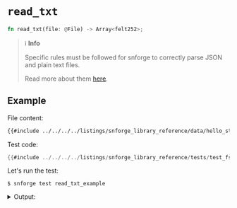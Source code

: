 # `read_txt`

```rust
fn read_txt(file: @File) -> Array<felt252>;
```

> ℹ️ **Info**
>
> Specific rules must be followed for snforge to correctly parse JSON and plain text files.
>
> Read more about them [here](../fs.md#file-format).

## Example

File content:
```txt
{{#include ../../../../listings/snforge_library_reference/data/hello_starknet.txt}}
```

Test code:
```rust
{{#include ../../../../listings/snforge_library_reference/tests/test_fs_read_txt.cairo}}
```

<!-- { "package_name": "snforge_library_reference" } -->
Let's run the test:
```shell
$ snforge test read_txt_example
```

<details>
<summary>Output:</summary>

```shell
Collected 1 test(s) from snforge_library_reference package
Running 1 test(s) from tests/
0x48656c6c6f20537461726b6e657421
0x4c6574277320636f646520696e20436169726f21
0x0
0x4578616d706c652062797465206172726179
0x12
[PASS] snforge_library_reference_integrationtest::test_fs_read_txt::read_txt_example ([..])
Running 0 test(s) from src/
Tests: 1 passed, 0 failed, 0 ignored, [..] filtered out
```
</details>
<br>
